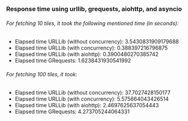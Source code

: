 ### Response time using urllib, grequests, aiohttp, and asyncio ###

###### For fetching 10 tiles, it took the following mentioned time (in seconds):

* Elapsed time URLLib (without concurrency): 3.5430831909179688
* Elapsed time URLLib (with concurrency): 0.388397216796875
* Elapsed time URLLib (with aiohttp): 0.3900480270385742
* Elapsed time GRequests: 1.6238431930541992

###### For fetching 100 tiles, it took:

* Elapsed time URLLib (without concurrency): 37.7027428150177
* Elapsed time URLLib (with concurrency): 5.575664043426514
* Elapsed time URLLib (with aiohttp): 2.4697625637054443
* Elapsed time GRequests: 4.273705244064331